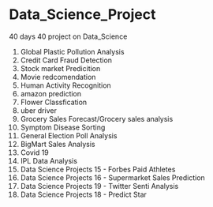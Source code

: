 # Data_Science_Project
40 days 40 project on Data_Science

1.  Global Plastic Pollution Analysis
2.  Credit Card Fraud Detection
3. Stock market Predicition
4. Movie redcomendation
5. Human Activity Recognition
6. amazon prediction
7. Flower Classfication
8. uber driver
9. Grocery Sales Forecast/Grocery sales analysis
10. Symptom Disease Sorting
11. General Election Poll Analysis
12.  BigMart Sales Analysis
13.  Covid 19
14.  IPL Data Analysis
15.  Data Science Projects 15 - Forbes  Paid Athletes
16.  Data Science Projects 16 - Supermarket Sales Prediction
17.  Data Science Projects 19 - Twitter Senti Analysis
18.  Data Science Projects 18 - Predict Star 
